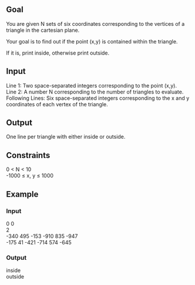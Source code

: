 ## Goal
You are given N sets of six coordinates corresponding to the vertices of a triangle in the cartesian plane.

Your goal is to find out if the point (x,y) is contained within the triangle.

If it is, print inside, otherwise print outside.

## Input
Line 1: Two space-separated integers corresponding to the point (x,y).  
Line 2: A number N corresponding to the number of triangles to evaluate.  
Following Lines: Six space-separated integers corresponding to the x and y coordinates of each vertex of the triangle.

## Output
One line per triangle with either inside or outside.

## Constraints
0 < N < 10  
-1000 ≤ x, y ≤ 1000

## Example
### Input
0 0  
2  
-340 495 -153 -910 835 -947  
-175 41 -421 -714 574 -645

### Output
inside  
outside
